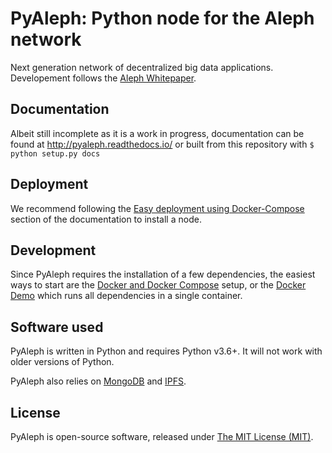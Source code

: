 # PyAleph: Python node for the Aleph network

Next generation network of decentralized big data applications. Developement follows the [Aleph Whitepaper](https://github.com/moshemalawach/aleph-whitepaper).

## Documentation

Albeit still incomplete as it is a work in progress, documentation
can be found at http://pyaleph.readthedocs.io/ or 
built from this repository with `$ python setup.py docs`

## Deployment

We recommend following the 
[Easy deployment using Docker-Compose](https://pyaleph.readthedocs.io/en/latest/guides/docker-compose.html)
section of the documentation to install a node.

## Development

Since PyAleph requires the installation of a few dependencies, the easiest ways to start are the
[Docker and Docker Compose](https://github.com/aleph-im/pyaleph/tree/master/deployment/docker-build)
setup, or the [Docker Demo](https://github.com/aleph-im/pyaleph/tree/master/deployment/docker-demo)
which runs all dependencies in a single container.

## Software used

PyAleph is written in Python and requires Python v3.6+. It will not work with older versions of Python.

PyAleph also relies on [MongoDB](https://www.mongodb.com/) and [IPFS](https://ipfs.io/).

## License

PyAleph is open-source software, released under [The MIT License (MIT)](LICENSE.txt).
